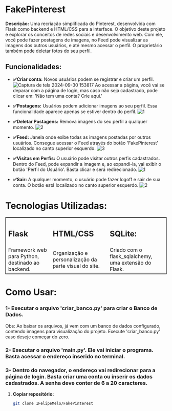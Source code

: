 # FakePinterest

**Descrição:**
Uma recriação simplificada do Pinterest, desenvolvida com Flask como backend e HTML/CSS para a interface. O objetivo deste projeto é explorar os conceitos de redes sociais e desenvolvimento web. Com ele, você pode fazer postagens de imagens, no Feed pode visualizar as imagens dos outros usuários, e até mesmo acessar o perfil. O proprietário também pode deletar fotos do seu perfil.

## **Funcionalidades:**

* **✅Criar conta:** Novos usuários podem se registrar e criar um perfil.
![Captura de tela 2024-09-30 153817](https://github.com/user-attachments/assets/265e4fc6-7abe-4a53-9fe4-aa42610a85da)
Ao acessar a página, você vai se deparar com a página de login, mas caso não seja cadastrado, pode clicar em: 'Não tem uma conta? Crie aqui.'

* **✅Postagens:** Usuários podem adicionar imagens ao seu perfil.
  Essa funcionalidade aparece apenas se estiver dentro do perfil.
![1](https://github.com/user-attachments/assets/a34d9206-db15-43cf-87bf-6d5776353cf6)

* **✅Deletar Postagens:** Remova imagens do seu perfil a qualquer momento.
![2](https://github.com/user-attachments/assets/fef10c0d-f20e-4d4d-83af-591debcb9a94)

* **✅Feed:** Janela onde exibe todas as imagens postadas por outros usuários.
  Consegue acessar o Feed através do botão 'FakePinterest' localizado no canto superior esquerdo.
![3](https://github.com/user-attachments/assets/dedd5182-5def-4390-b845-aebb536f7a0e)

* **✅Visitas em Perfis:** O usuário pode visitar outros perfis cadastrados.
  Dentro do Feed, pode expandir a imagem e, ao expandi-la, vai exibir o botão 'Perfil do Usuário'. Basta clicar e será redirecionado.
![1](https://github.com/user-attachments/assets/79c9155b-e054-4acb-9820-b366abceae0b)

* **✅Sair:** A qualquer momento, o usuário pode fazer logoff e sair de sua conta.
  O botão está localizado no canto superior esquerdo.
![2](https://github.com/user-attachments/assets/fc3c1b79-9d18-46a8-9097-2e1284456726)

# **Tecnologias Utilizadas:**

<table style="border: 1px solid black; border-collapse: collapse;">
  <tr>
    <td>
      <h2>
        Flask
      </h2>
    </td>
    <td>
      <h2>
        HTML/CSS 
      </h2>
    </td>
    <td> 
      <h2>
      SQLite:
    </h2>
    </td>
  </tr>
  
  <tr>
  <td>Framework web para Python, destinado ao backend.</td>
  <td>Organização e personalização da parte visual do site.</td>
  <td>Criado com o flask_sqlalchemy, uma extensão do Flask.</td>
</tr>
</table>



# **Como Usar:**

### 1- Executar o arquivo 'criar_banco.py' para criar o Banco de Dados. 
Obs: Ao baixar os arquivos, já vem com um banco de dados configurado, contendo imagens para visualização do projeto. Execute 'criar_banco.py' caso deseje começar do zero.

### 2- Executar o arquivo 'main.py'. Ele vai iniciar o programa. Basta acessar o endereço inserido no terminal.

### 3- Dentro do navegador, o endereço vai redirecionar para a página de login. Basta criar uma conta ou inserir os dados cadastrados. A senha deve conter de 6 a 20 caracteres.

1. **Copiar repositório:**
   ```bash
   git clone 1FelipeMelo/FakePinterest
